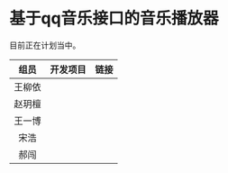 # 基于qq音乐接口的音乐播放器

目前正在计划当中。

|组员|开发项目|链接|
|:---:|:---:|:---:|
|王柳依|||
|赵玥檀|||
|王一博|||
|宋浩|||
|郝闯|||
